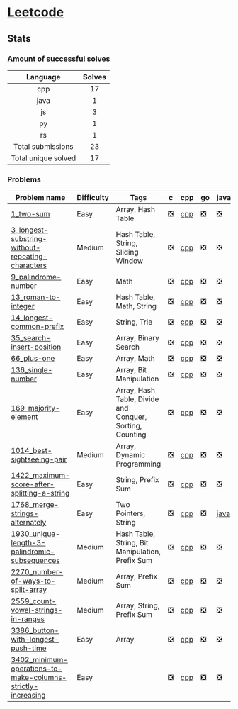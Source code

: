 # [Leetcode](https://leetcode.com/u/hamzahossain/)

## Stats

### Amount of successful solves

|       Language      | Solves |
| :-----------------: | :----: |
|         cpp         |   17   |
|         java        |    1   |
|          js         |    3   |
|          py         |    1   |
|          rs         |    1   |
|  Total submissions  |   23   |
| Total unique solved |   17   |

### Problems

| Problem name                                                                                                                                        | Difficulty | Tags                                                     | c | cpp                                                                                                                                                            | go | java                                                                                                    | js                                                                                                        | kt | lua | py                                                                                                | rs                                                                                                | swift |
| --------------------------------------------------------------------------------------------------------------------------------------------------- | ---------- | -------------------------------------------------------- | - | -------------------------------------------------------------------------------------------------------------------------------------------------------------- | -- | ------------------------------------------------------------------------------------------------------- | --------------------------------------------------------------------------------------------------------- | -- | --- | ------------------------------------------------------------------------------------------------- | ------------------------------------------------------------------------------------------------- | ----- |
| [1_two-sum](https://leetcode.com/problems/two-sum)                                                                                                  | Easy       | Array, Hash Table                                        | ❎ | [cpp](<../../solves/leetcode/1_two-sum/CPP 1_two-sum.cpp>)                                                                                                     | ❎  | ❎                                                                                                       | [js](<../../solves/leetcode/1_two-sum/JS 1_two-sum.js>)                                                   | ❎  | ❎   | ❎                                                                                                 | ❎                                                                                                 | ❎     |
| [3_longest-substring-without-repeating-characters](https://leetcode.com/problems/longest-substring-without-repeating-characters)                    | Medium     | Hash Table, String, Sliding Window                       | ❎ | [cpp](<../../solves/leetcode/3_longest-substring-without-repeating-characters/CPP 3_longest-substring-without-repeating-characters.cpp>)                       | ❎  | ❎                                                                                                       | ❎                                                                                                         | ❎  | ❎   | ❎                                                                                                 | ❎                                                                                                 | ❎     |
| [9_palindrome-number](https://leetcode.com/problems/palindrome-number)                                                                              | Easy       | Math                                                     | ❎ | [cpp](<../../solves/leetcode/9_palindrome-number/CPP 9_palindrome-number.cpp>)                                                                                 | ❎  | ❎                                                                                                       | ❎                                                                                                         | ❎  | ❎   | ❎                                                                                                 | ❎                                                                                                 | ❎     |
| [13_roman-to-integer](https://leetcode.com/problems/roman-to-integer)                                                                               | Easy       | Hash Table, Math, String                                 | ❎ | [cpp](<../../solves/leetcode/13_roman-to-integer/CPP 13_roman-to-integer.cpp>)                                                                                 | ❎  | ❎                                                                                                       | ❎                                                                                                         | ❎  | ❎   | ❎                                                                                                 | ❎                                                                                                 | ❎     |
| [14_longest-common-prefix](https://leetcode.com/problems/longest-common-prefix)                                                                     | Easy       | String, Trie                                             | ❎ | [cpp](<../../solves/leetcode/14_longest-common-prefix/CPP 14_longest-common-prefix.cpp>)                                                                       | ❎  | ❎                                                                                                       | ❎                                                                                                         | ❎  | ❎   | ❎                                                                                                 | ❎                                                                                                 | ❎     |
| [35_search-insert-position](https://leetcode.com/problems/search-insert-position)                                                                   | Easy       | Array, Binary Search                                     | ❎ | [cpp](<../../solves/leetcode/35_search-insert-position/CPP 35_search-insert-position.cpp>)                                                                     | ❎  | ❎                                                                                                       | ❎                                                                                                         | ❎  | ❎   | ❎                                                                                                 | ❎                                                                                                 | ❎     |
| [66_plus-one](https://leetcode.com/problems/plus-one)                                                                                               | Easy       | Array, Math                                              | ❎ | [cpp](<../../solves/leetcode/66_plus-one/CPP 66_plus-one.cpp>)                                                                                                 | ❎  | ❎                                                                                                       | ❎                                                                                                         | ❎  | ❎   | ❎                                                                                                 | ❎                                                                                                 | ❎     |
| [136_single-number](https://leetcode.com/problems/single-number)                                                                                    | Easy       | Array, Bit Manipulation                                  | ❎ | [cpp](<../../solves/leetcode/136_single-number/CPP 136_single-number.cpp>)                                                                                     | ❎  | ❎                                                                                                       | ❎                                                                                                         | ❎  | ❎   | ❎                                                                                                 | ❎                                                                                                 | ❎     |
| [169_majority-element](https://leetcode.com/problems/majority-element)                                                                              | Easy       | Array, Hash Table, Divide and Conquer, Sorting, Counting | ❎ | [cpp](<../../solves/leetcode/169_majority-element/CPP 169_majority-element.cpp>)                                                                               | ❎  | ❎                                                                                                       | ❎                                                                                                         | ❎  | ❎   | ❎                                                                                                 | ❎                                                                                                 | ❎     |
| [1014_best-sightseeing-pair](https://leetcode.com/problems/best-sightseeing-pair)                                                                   | Medium     | Array, Dynamic Programming                               | ❎ | [cpp](<../../solves/leetcode/1014_best-sightseeing-pair/CPP 1014_best-sightseeing-pair.cpp>)                                                                   | ❎  | ❎                                                                                                       | ❎                                                                                                         | ❎  | ❎   | ❎                                                                                                 | ❎                                                                                                 | ❎     |
| [1422_maximum-score-after-splitting-a-string](https://leetcode.com/problems/maximum-score-after-splitting-a-string)                                 | Easy       | String, Prefix Sum                                       | ❎ | [cpp](<../../solves/leetcode/1422_maximum-score-after-splitting-a-string/CPP 1422_maximum-score-after-splitting-a-string.cpp>)                                 | ❎  | ❎                                                                                                       | ❎                                                                                                         | ❎  | ❎   | ❎                                                                                                 | ❎                                                                                                 | ❎     |
| [1768_merge-strings-alternately](https://leetcode.com/problems/merge-strings-alternately)                                                           | Easy       | Two Pointers, String                                     | ❎ | [cpp](<../../solves/leetcode/1768_merge-strings-alternately/CPP 1768_merge-strings-alternately.cpp>)                                                           | ❎  | [java](<../../solves/leetcode/1768_merge-strings-alternately/JAVA 1768_merge-strings-alternately.java>) | [js](<../../solves/leetcode/1768_merge-strings-alternately/JS 1768_merge-strings-alternately.js>)         | ❎  | ❎   | [py](<../../solves/leetcode/1768_merge-strings-alternately/PY 1768_merge-strings-alternately.py>) | [rs](<../../solves/leetcode/1768_merge-strings-alternately/RS 1768_merge-strings-alternately.rs>) | ❎     |
| [1930_unique-length-3-palindromic-subsequences](https://leetcode.com/problems/unique-length-3-palindromic-subsequences)                             | Medium     | Hash Table, String, Bit Manipulation, Prefix Sum         | ❎ | [cpp](<../../solves/leetcode/1930_unique-length-3-palindromic-subsequences/CPP 1930_unique-length-3-palindromic-subsequences.cpp>)                             | ❎  | ❎                                                                                                       | ❎                                                                                                         | ❎  | ❎   | ❎                                                                                                 | ❎                                                                                                 | ❎     |
| [2270_number-of-ways-to-split-array](https://leetcode.com/problems/number-of-ways-to-split-array)                                                   | Medium     | Array, Prefix Sum                                        | ❎ | [cpp](<../../solves/leetcode/2270_number-of-ways-to-split-array/CPP 2270_number-of-ways-to-split-array.cpp>)                                                   | ❎  | ❎                                                                                                       | ❎                                                                                                         | ❎  | ❎   | ❎                                                                                                 | ❎                                                                                                 | ❎     |
| [2559_count-vowel-strings-in-ranges](https://leetcode.com/problems/count-vowel-strings-in-ranges)                                                   | Medium     | Array, String, Prefix Sum                                | ❎ | [cpp](<../../solves/leetcode/2559_count-vowel-strings-in-ranges/CPP 2559_count-vowel-strings-in-ranges.cpp>)                                                   | ❎  | ❎                                                                                                       | ❎                                                                                                         | ❎  | ❎   | ❎                                                                                                 | ❎                                                                                                 | ❎     |
| [3386_button-with-longest-push-time](https://leetcode.com/problems/button-with-longest-push-time)                                                   | Easy       | Array                                                    | ❎ | [cpp](<../../solves/leetcode/3386_button-with-longest-push-time/CPP 3386_button-with-longest-push-time.cpp>)                                                   | ❎  | ❎                                                                                                       | [js](<../../solves/leetcode/3386_button-with-longest-push-time/JS 3386_button-with-longest-push-time.js>) | ❎  | ❎   | ❎                                                                                                 | ❎                                                                                                 | ❎     |
| [3402_minimum-operations-to-make-columns-strictly-increasing](https://leetcode.com/problems/minimum-operations-to-make-columns-strictly-increasing) | Easy       |                                                          | ❎ | [cpp](<../../solves/leetcode/3402_minimum-operations-to-make-columns-strictly-increasing/CPP 3402_minimum-operations-to-make-columns-strictly-increasing.cpp>) | ❎  | ❎                                                                                                       | ❎                                                                                                         | ❎  | ❎   | ❎                                                                                                 | ❎                                                                                                 | ❎     |
